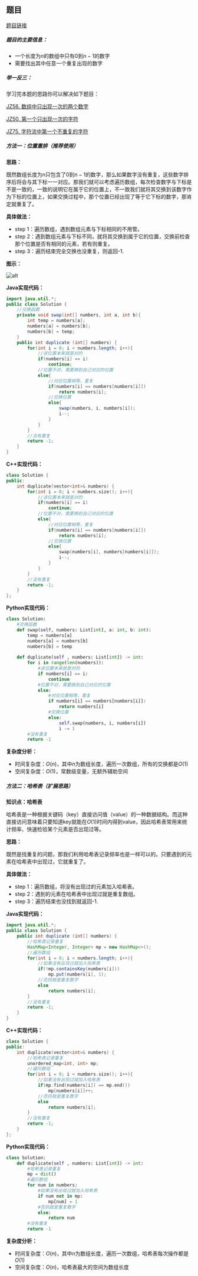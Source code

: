 ## 题目
[题目链接](https://www.nowcoder.com/practice/6fe361ede7e54db1b84adc81d09d8524?tpId=196&tqId=1375279&sourceUrl=/exam/oj&channenl=wgithub&fromPut=wgithub)

##### 题目的主要信息：

- 一个长度为$n$的数组中只有0到$n-1$的数字
- 需要找出其中任意一个重复出现的数字

##### 举一反三：

学习完本题的思路你可以解决如下题目：

[JZ56. 数组中只出现一次的两个数字](https://www.nowcoder.com/practice/389fc1c3d3be4479a154f63f495abff8?tpId=13&tqId=1375231)

[JZ50. 第一个只出现一次的字符](https://www.nowcoder.com/practice/1c82e8cf713b4bbeb2a5b31cf5b0417c?tpId=13&tqId=23258)

[JZ75. 字符流中第一个不重复的字符](https://www.nowcoder.com/practice/00de97733b8e4f97a3fb5c680ee10720?tpId=13&tqId=23448)

##### 方法一：位置重排（推荐使用）

**思路：**

既然数组长度为$n$只包含了0到$n-1$的数字，那么如果数字没有重复，这些数字排序后将会与其下标一一对应。那我们就可以考虑遍历数组，每次检查数字与下标是不是一致的，一致的说明它在属于它的位置上，不一致我们就将其交换到该数字作为下标的位置上，如果交换过程中，那个位置已经出现了等于它下标的数字，那肯定就重复了。

**具体做法：**

- step 1：遍历数组，遇到数组元素与下标相同的不用管。
- step 2：遇到数组元素与下标不同，就将其交换到属于它的位置，交换前检查那个位置是否有相同的元素，若有则重复。
- step 3：遍历结束完全交换也没重复，则返回-1.

**图示：**

![alt](https://uploadfiles.nowcoder.com/images/20220421/397721558_1650511844449/985457EF766F228F555A31DC0363FE81)

**Java实现代码：**
```java
import java.util.*;
public class Solution {
    //交换函数
    private void swap(int[] numbers, int a, int b){
        int temp = numbers[a];
        numbers[a] = numbers[b];
        numbers[b] = temp;
    }
    public int duplicate (int[] numbers) {
        for(int i = 0; i < numbers.length; i++){
            //该位置本来就是对的
            if(numbers[i] == i)
                continue;
            //位置不对，需要换到自己对应的位置
            else{
                //对应位置相等，重复
                if(numbers[i] == numbers[numbers[i]])
                    return numbers[i];
                //交换位置
                else{
                    swap(numbers, i, numbers[i]);
                  	i--;
                }
            }
        }
        //没有重复
        return -1;
    }
}
```
**C++实现代码：**
```cpp
class Solution {
public:
    int duplicate(vector<int>& numbers) {
        for(int i = 0; i < numbers.size(); i++){
            //该位置本来就是对的
            if(numbers[i] == i)
                continue;
            //位置不对，需要换到自己对应的位置
            else{
                //对应位置相等，重复
                if(numbers[i] == numbers[numbers[i]])
                    return numbers[i];
                //交换位置
                else{
                    swap(numbers[i], numbers[numbers[i]]);
                  	i--;
                }
            }
        }
        //没有重复
        return -1;
    }
};
```
**Python实现代码：**
```python
class Solution:
    #交换函数
    def swap(self, numbers: List[int], a: int, b: int):
        temp = numbers[a]
        numbers[a] = numbers[b]
        numbers[b] = temp
    
    def duplicate(self , numbers: List[int]) -> int:
        for i in range(len(numbers)):
            #该位置本来就是对的
            if numbers[i] == i:
                continue
            #位置不对，需要换到自己对应的位置
            else:
                #对应位置相等，重复
                if numbers[i] == numbers[numbers[i]]:
                    return numbers[i]
                #交换位置
                else:
                    self.swap(numbers, i, numbers[i])
                    i -= 1
        #没有重复
        return -1
```
**复杂度分析：**
- 时间复杂度：$O(n)$，其中$n$为数组长度，遍历一次数组，所有的交换都是$O(1)$
- 空间复杂度：$O(1)$，常数级变量，无额外辅助空间

##### 方法二：哈希表（扩展思路）

**知识点：哈希表**

哈希表是一种根据关键码（key）直接访问值（value）的一种数据结构。而这种直接访问意味着只要知道key就能在$O(1)$时间内得到value，因此哈希表常用来统计频率、快速检验某个元素是否出现过等。

**思路：**

既然是找重复的问题，那我们利用哈希表记录频率也是一样可以的。只要遇到的元素在哈希表中出现过，它就重复了。

**具体做法：**

- step 1：遍历数组，将没有出现过的元素加入哈希表。
- step 2：遇到的元素在哈希表中出现过就是重复数组。
- step 3：遍历结束也没找到就返回-1.

**Java实现代码：**
```java
import java.util.*;
public class Solution {
    public int duplicate (int[] numbers) {
        //哈希表记录重复
        HashMap<Integer, Integer> mp = new HashMap<>();
        //遍历数组
        for(int i = 0; i < numbers.length; i++){
            //如果没有出现过就加入哈希表
            if(!mp.containsKey(numbers[i]))
                mp.put(numbers[i], 1);
            //否则就是重复数字
            else
                return numbers[i];
        }
        //没有重复
        return -1;
    }
}
```
**C++实现代码：**
```cpp
class Solution {
public:
    int duplicate(vector<int>& numbers) {
        //哈希表记录重复
        unordered_map<int, int> mp;
        //遍历数组
        for(int i = 0; i < numbers.size(); i++){
            //如果没有出现过就加入哈希表
            if(mp.find(numbers[i]) == mp.end())
                mp[numbers[i]]++;
            //否则就是重复数字
            else
                return numbers[i];
        }
        //没有重复
        return -1;
    }
};
```
**Python实现代码：**
```python
class Solution:
    def duplicate(self , numbers: List[int]) -> int:
        #哈希表记录重复
        mp = dict()
        #遍历数组
        for num in numbers:
            #如果没有出现过就加入哈希表
            if num not in mp:
                mp[num] = 1
            #否则就是重复数字
            else:
                return num
        #没有重复
        return -1
```
**复杂度分析：**
- 时间复杂度：$O(n)$，其中$n$为数组长度，遍历一次数组，哈希表每次操作都是$O(1)$
- 空间复杂度：$O(n)$，哈希表最大的空间为数组长度
